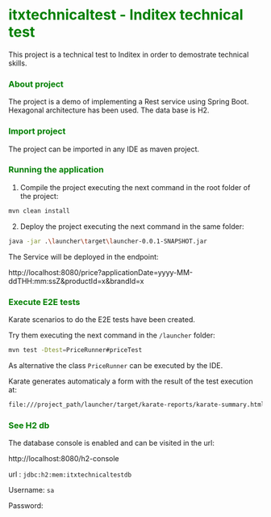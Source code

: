 # <span style="color:green"> itxtechnicaltest - Inditex technical test </span>

This project is a technical test to Inditex in order to demostrate technical skills.

### <span style="color:green"> About project </span>

The project is a demo of implementing a Rest service using Spring Boot. Hexagonal architecture has been used. The data base is H2. 

### <span style="color:green"> Import project </span>

The project can be imported in any IDE as maven project.

### <span style="color:green"> Running the application </span>

1. Compile the project executing the next command in the root folder of the project:

```bash
mvn clean install
```

2. Deploy the project executing the next command in the same folder:

```bash
java -jar .\launcher\target\launcher-0.0.1-SNAPSHOT.jar
```

The Service will be deployed in the endpoint:

http://localhost:8080/price?applicationDate=yyyy-MM-ddTHH:mm:ssZ&productId=x&brandId=x

### <span style="color:green"> Execute E2E tests </span>

Karate scenarios to do the E2E tests have been created.

Try them executing the next command in the `/launcher` folder:

```bash 
mvn test -Dtest=PriceRunner#priceTest
```

As alternative the class `PriceRunner` can be executed by the IDE.

Karate generates automaticaly a form with the result of the test execution at:

```bash
file:///project_path/launcher/target/karate-reports/karate-summary.html
```

### <span style="color:green"> See H2 db </span>

The database console is enabled and can be visited in the url:

http://localhost:8080/h2-console

url : `jdbc:h2:mem:itxtechnicaltestdb`

Username: `sa`

Password: 

